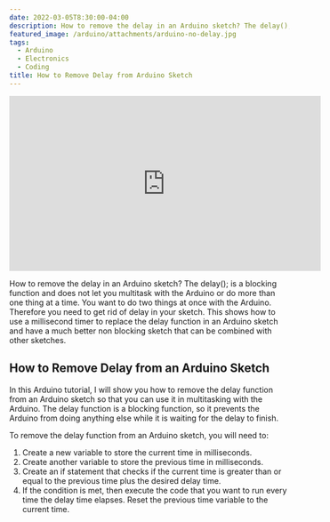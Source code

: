 ```yaml
---
date: 2022-03-05T8:30:00-04:00
description: How to remove the delay in an Arduino sketch? The delay(); is a blocking function and does not let you multitask with the Arduino or do more than one thing at a time.
featured_image: /arduino/attachments/arduino-no-delay.jpg
tags:
  - Arduino
  - Electronics
  - Coding
title: How to Remove Delay from Arduino Sketch
---
```


<div class="iframe-16-9-container">
<iframe class="youTubeIframe" width="560" height="315" src="https://www.youtube.com/embed/EdpFZ8iCXo4?rel=0" title="YouTube video player" frameborder="0" allow="accelerometer; autoplay; clipboard-write; encrypted-media; gyroscope; picture-in-picture; web-share" allowfullscreen></iframe>
</div>

How to remove the delay in an Arduino sketch? The delay(); is a blocking function and does not let you multitask with the Arduino or do more than one thing at a time. You want to do two things at once with the Arduino. Therefore you need to get rid of delay in your sketch. This shows how to use a millisecond timer to replace the delay function in an Arduino sketch and have a much better non blocking sketch that can be combined with other sketches.

## How to Remove Delay from an Arduino Sketch

In this Arduino tutorial, I will show you how to remove the delay function from an Arduino sketch so that you can use it in multitasking with the Arduino. The delay function is a blocking function, so it prevents the Arduino from doing anything else while it is waiting for the delay to finish.

To remove the delay function from an Arduino sketch, you will need to:

1. Create a new variable to store the current time in milliseconds.
2. Create another variable to store the previous time in milliseconds.
3. Create an if statement that checks if the current time is greater than or equal to the previous time plus the desired delay time.
4. If the condition is met, then execute the code that you want to run every time the delay time elapses. Reset the previous time variable to the current time.
